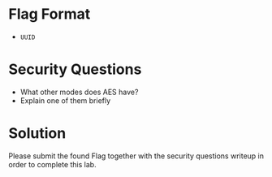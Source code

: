 # Flag Format
- ```UUID```

# Security Questions
- What other modes does AES have?
- Explain one of them briefly

# Solution
Please submit the found Flag together with the security questions writeup in order to complete this lab.